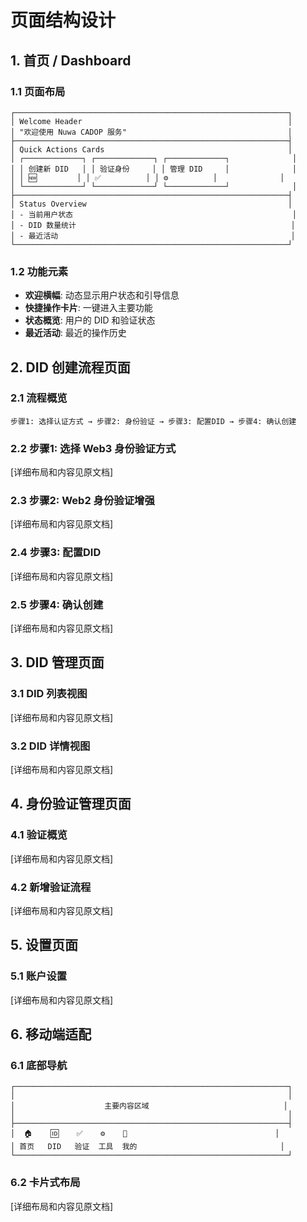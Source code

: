 # 页面结构设计

## 1. 首页 / Dashboard

### 1.1 页面布局
```
┌─────────────────────────────────────────────────────────────┐
│ Welcome Header                                              │
│ "欢迎使用 Nuwa CADOP 服务"                                    │
├─────────────────────────────────────────────────────────────┤
│ Quick Actions Cards                                         │
│ ┌─────────────┐ ┌─────────────┐ ┌─────────────┐              │
│ │ 创建新 DID   │ │ 验证身份     │ │ 管理 DID     │              │
│ │ 🆕         │ │ ✅          │ │ ⚙️          │              │
│ └─────────────┘ └─────────────┘ └─────────────┘              │
├─────────────────────────────────────────────────────────────┤
│ Status Overview                                             │
│ - 当前用户状态                                                 │
│ - DID 数量统计                                                │
│ - 最近活动                                                    │
└─────────────────────────────────────────────────────────────┘
```

### 1.2 功能元素
- **欢迎横幅**: 动态显示用户状态和引导信息
- **快捷操作卡片**: 一键进入主要功能
- **状态概览**: 用户的 DID 和验证状态
- **最近活动**: 最近的操作历史

## 2. DID 创建流程页面

### 2.1 流程概览
```
步骤1: 选择认证方式 → 步骤2: 身份验证 → 步骤3: 配置DID → 步骤4: 确认创建
```

### 2.2 步骤1: 选择 Web3 身份验证方式
[详细布局和内容见原文档]

### 2.3 步骤2: Web2 身份验证增强
[详细布局和内容见原文档]

### 2.4 步骤3: 配置DID
[详细布局和内容见原文档]

### 2.5 步骤4: 确认创建
[详细布局和内容见原文档]

## 3. DID 管理页面

### 3.1 DID 列表视图
[详细布局和内容见原文档]

### 3.2 DID 详情视图
[详细布局和内容见原文档]

## 4. 身份验证管理页面

### 4.1 验证概览
[详细布局和内容见原文档]

### 4.2 新增验证流程
[详细布局和内容见原文档]

## 5. 设置页面

### 5.1 账户设置
[详细布局和内容见原文档]

## 6. 移动端适配

### 6.1 底部导航
```
┌─────────────────────────────────────────────────────────────┐
│                                                             │
│                    主要内容区域                              │
│                                                             │
├─────────────────────────────────────────────────────────────┤
│  🏠    🆔    ✅    ⚙️    👤                                 │
│ 首页   DID   验证  工具  我的                                │
└─────────────────────────────────────────────────────────────┘
```

### 6.2 卡片式布局
[详细布局和内容见原文档] 